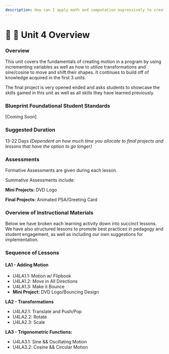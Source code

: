 ```yaml
---
description: How can I apply math and computation expressively to create motion graphics?
---
```


# 🔮 🔮 Unit 4 Overview

### Overview

This unit covers the fundamentals of creating motion in a program by using incrementing variables as well as how to utilize transformations and sine/cosine to move and shift their shapes. It continues to build off of knowledge acquired in the first 3 units.

The final project is very opened ended and asks students to showcase the skills gained in this unit as well as all skills they have learned previously.

### Blueprint Foundational Student Standards

\[Coming Soon]

### Suggested Duration

13-22 Days _(Dependent on how much time you allocate to final projects and lessons that have the option to go longer)_

### Assessments

Formative Assessments are given during each lesson.&#x20;

Summative Assessments include:

**Mini Projects:** DVD Logo

**Final Projects:** Animated PSA/Greeting Card

### Overview of Instructional Materials

Below we have broken each learning activity down into succinct lessons. We have also structured lessons to promote best practices in pedagogy and student engagement, as well as including our own suggestions for implementation.

### Sequence of Lessons

#### LA1 - Adding Motion

* U4LA1.1: Motion w/ Flipbook
* U4LA1.2: Move in All Directions
* U4LA1.3: Make it Bounce
* **Mini Project:** DVD Logo/Bouncing Design

**LA2 - Transformations**

* U4LA2.1: Translate and Push/Pop
* U4LA2.2: Rotate
* U4LA2.3: Scale

**LA3 - Trigonometric Functions:**

* U4LA3.1: Sine && Oscillating Motion
* U4LA3.2: Cosine && Circular Motion

